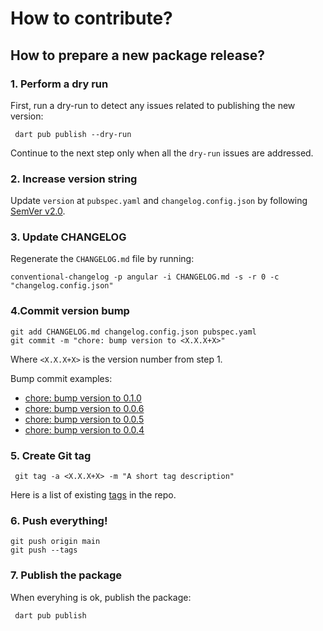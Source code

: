 # How to contribute?


## How to prepare a new package release?

### 1. Perform a dry run

First, run a dry-run to detect any issues related to publishing the new version:

```shell
 dart pub publish --dry-run
```

Continue to the next step only when all the `dry-run` issues are addressed.

### 2. Increase version string

Update `version` at `pubspec.yaml` and `changelog.config.json` by following [SemVer v2.0](https://semver.org/lang/es/).

### 3. Update CHANGELOG

Regenerate the `CHANGELOG.md` file by running: 

```shell
conventional-changelog -p angular -i CHANGELOG.md -s -r 0 -c "changelog.config.json"
```

### 4.Commit version bump

```shell
git add CHANGELOG.md changelog.config.json pubspec.yaml
git commit -m "chore: bump version to <X.X.X+X>"
```

Where `<X.X.X+X>` is the version number from step 1.

Bump commit examples:
- [chore: bump version to 0.1.0](https://github.com/luisburgos/buzz/commit/18fc6263cede0ce23f2bb994d2e7880dc6aa7288)
- [chore: bump version to 0.0.6](https://github.com/luisburgos/buzz/commit/ee8214f41da8fd35a6a008803b9105499e6a4c20)
- [chore: bump version to 0.0.5](https://github.com/luisburgos/buzz/commit/2cb8756188c50d374d17e6d2fafe055ff1fa3795)
- [chore: bump version to 0.0.4](https://github.com/luisburgos/buzz/commit/44842aeb6cc197101ff07c0e44a7d1976b783b50)

### 5. Create Git tag

```shell
 git tag -a <X.X.X+X> -m "A short tag description"
```

Here is a list of existing [tags](https://github.com/luisburgos/buzz/tags) in the repo.

### 6. Push everything!

```shell
git push origin main
git push --tags
```

### 7. Publish the package

When everyhing is ok, publish the package:

```shell
 dart pub publish
```
